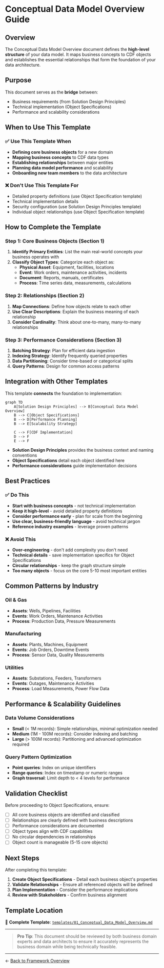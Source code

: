# Conceptual Data Model Overview Guide

## Overview

The Conceptual Data Model Overview document defines the **high-level structure**
of your data model. It maps business concepts to CDF objects and establishes the
essential relationships that form the foundation of your data architecture.

## Purpose

This document serves as the **bridge** between:

- Business requirements (from Solution Design Principles)
- Technical implementation (Object Specifications)
- Performance and scalability considerations

## When to Use This Template

### ✅ Use This Template When

- **Defining core business objects** for a new domain
- **Mapping business concepts** to CDF data types
- **Establishing relationships** between major entities
- **Planning data model performance** and scalability
- **Onboarding new team members** to the data architecture

### ❌ Don't Use This Template For

- Detailed property definitions (use Object Specification template)
- Technical implementation details
- Security configuration (use Solution Design Principles template)
- Individual object relationships (use Object Specification template)

## How to Complete the Template

### Step 1: Core Business Objects (Section 1)

1. **Identify Primary Entities**: List the main real-world concepts your
   business operates with
1. **Classify Object Types**: Categorize each object as:
   - **Physical Asset**: Equipment, facilities, locations
   - **Event**: Work orders, maintenance activities, incidents
   - **Document**: Reports, manuals, certificates
   - **Process**: Time series data, measurements, calculations

### Step 2: Relationships (Section 2)

1. **Map Connections**: Define how objects relate to each other
1. **Use Clear Descriptions**: Explain the business meaning of each relationship
1. **Consider Cardinality**: Think about one-to-many, many-to-many relationships

### Step 3: Performance Considerations (Section 3)

1. **Batching Strategy**: Plan for efficient data ingestion
1. **Indexing Strategy**: Identify frequently queried properties
1. **Data Partitioning**: Consider time-based or categorical splits
1. **Query Patterns**: Design for common access patterns

## Integration with Other Templates

This template **connects** the foundation to implementation:

```mermaid
graph TD
    A[Solution Design Principles] --> B[Conceptual Data Model Overview]
    B --> C[Object Specifications]
    B --> D[Performance Planning]
    B --> E[Scalability Strategy]

    C --> F[CDF Implementation]
    D --> F
    E --> F
```

- **Solution Design Principles** provides the business context and naming
  conventions
- **Object Specifications** detail each object identified here
- **Performance considerations** guide implementation decisions

## Best Practices

### ✅ Do This

- **Start with business concepts** - not technical implementation
- **Keep it high-level** - avoid detailed property definitions
- **Consider performance early** - plan for scale from the beginning
- **Use clear, business-friendly language** - avoid technical jargon
- **Reference industry examples** - leverage proven patterns

### ❌ Avoid This

- **Over-engineering** - don't add complexity you don't need
- **Technical details** - save implementation specifics for Object
  Specifications
- **Circular relationships** - keep the graph structure simple
- **Too many objects** - focus on the core 5-10 most important entities

## Common Patterns by Industry

### Oil & Gas

- **Assets**: Wells, Pipelines, Facilities
- **Events**: Work Orders, Maintenance Activities
- **Process**: Production Data, Pressure Measurements

### Manufacturing

- **Assets**: Plants, Machines, Equipment
- **Events**: Job Orders, Downtime Events
- **Process**: Sensor Data, Quality Measurements

### Utilities

- **Assets**: Substations, Feeders, Transformers
- **Events**: Outages, Maintenance Activities
- **Process**: Load Measurements, Power Flow Data

## Performance & Scalability Guidelines

### Data Volume Considerations

- **Small** (< 1M records): Simple relationships, minimal optimization needed
- **Medium** (1M - 100M records): Consider indexing and batching
- **Large** (> 100M records): Partitioning and advanced optimization required

### Query Pattern Optimization

- **Point queries**: Index on unique identifiers
- **Range queries**: Index on timestamp or numeric ranges
- **Graph traversal**: Limit depth to < 4 levels for performance

## Validation Checklist

Before proceeding to Object Specifications, ensure:

- [ ] All core business objects are identified and classified
- [ ] Relationships are clearly defined with business descriptions
- [ ] Performance considerations are documented
- [ ] Object types align with CDF capabilities
- [ ] No circular dependencies in relationships
- [ ] Object count is manageable (5-15 core objects)

## Next Steps

After completing this template:

1. **Create Object Specifications** - Detail each business object's properties
1. **Validate Relationships** - Ensure all referenced objects will be defined
1. **Plan Implementation** - Consider the performance implications
1. **Review with Stakeholders** - Confirm business alignment

## Template Location

📄 **Complete Template**:
[`templates/01_Conceptual_Data_Model_Overview.md`](templates/01_Conceptual_Data_Model_Overview.md)

______________________________________________________________________

> **Pro Tip**: This document should be reviewed by both business domain experts
> and data architects to ensure it accurately represents the business domain
> while being technically feasible.

______________________________________________________________________

← [Back to Framework Overview](index.md)
